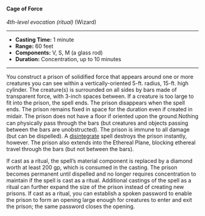 #### Cage of Force
*4th-level evocation* *(ritual)* (Wizard)
___
- **Casting Time:** 1 minute
- **Range:** 60 feet
- **Components:** V, S, M (a glass rod)
- **Duration:** Concentration, up to 10 minutes
---
You construct a prison of solidified force that appears around one or more creatures you can see within a vertically-oriented 5-ft. radius, 15-ft. high cylinder. The creature(s) is surrounded on all sides by bars made of transparent force, with 3-inch spaces between. If a creature is too large to fit into the prison, the spell ends. The prison disappears when the spell ends. The prison remains fixed in space for the duration even if created in midair. The prison does not have a ﬂoor if oriented upon the ground.Nothing can physically pass through the bars (but creatures and objects passing between the bars are unobstructed). The prison is immune to all damage (but can be dispelled). A [disintegrate](./disintegrate.md) spell destroys the prison instantly, however. The prison also extends into the Ethereal Plane, blocking ethereal travel through the bars (but not between the bars).

If cast as a ritual, the spell’s material component is replaced by a diamond worth at least 200 gp, which is consumed in the casting. The prison becomes permanent until dispelled and no longer requires concentration to maintain if the spell is cast as a ritual. Additional castings of the spell as a ritual can further expand the size of the prison instead of creating new prisons. If cast as a ritual, you can establish a spoken password to enable the prison to form an opening large enough for creatures to enter and exit the prison; the same password closes the opening.
